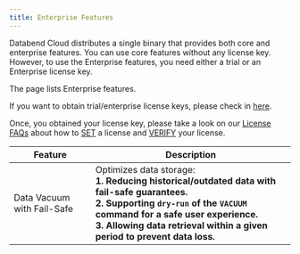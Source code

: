 ```yaml
---
title: Enterprise Features
---
```


Databend Cloud distributes a single binary that provides both core and enterprise features. You can use core features without any
license key. However, to use the Enterprise features, you need either a trial or an Enterprise license key.

The page lists Enterprise features.

If you want to obtain trial/enterprise license keys, please check in [here](https://databend.rs/doc/faq/license-faqs#obtain-a-license).

Once, you obtained your license key, please take a look on our [License FAQs](https://databend.rs/doc/faq/license-faqs/) about how to [SET](https://databend.rs/doc/faq/license-faqs/#set-a-license) a license
and [VERIFY](https://databend.rs/doc/faq/license-faqs/#verify-a-license) your license.



| Feature                    | Description                                                                                                                                                                                                                                                             |
|----------------------------|-------------------------------------------------------------------------------------------------------------------------------------------------------------------------------------------------------------------------------------------------------------------------|
| Data Vacuum with Fail-Safe | Optimizes data storage:<br/>**1. Reducing historical/outdated data with fail-safe guarantees.** <br/> **2. Supporting `dry-run` of the `VACUUM` command for a safe user experience.** <br/> **3. Allowing data retrieval within a given period to prevent data loss.** |




